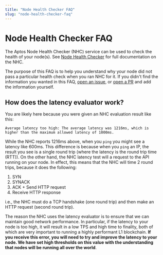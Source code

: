 ```yaml
---
title: "Node Health Checker FAQ"
slug: "node-health-checker-faq"
---
```


# Node Health Checker FAQ

The Aptos Node Health Checker (NHC) service can be used to check the health of your node(s). See [Node Health Checker](/nodes/measure/node-health-checker) for full documentation on the NHC.

The purpose of this FAQ is to help you understand why your node did not pass a particular health check when you ran NHC for it. If you didn't find the information you wanted in this FAQ, [open an issue](https://github.com/aptos-labs/aptos-core/issues/new/choose), or [open a PR](https://github.com/aptos-labs/aptos-core/pulls) and add the information yourself.

## How does the latency evaluator work?

You are likely here because you were given an NHC evaluation result like this:

```
Average latency too high: The average latency was 1216ms, which is higher than the maximum allowed latency of 1000ms.
```

While the NHC reports 1216ms above, when you `ping` you might see a latency like 600ms. This difference is because when you `ping` an IP, the result you see is a single round trip (where the latency is the round trip time (RTT)). On the other hand, the NHC latency test will a request to the API running on your node. In effect, this means that the NHC will time 2 round trips, because it does the following:

1. SYN
2. SYNACK
3. ACK + Send HTTP request
4. Receive HTTP response

i.e., the NHC must do a TCP handshake (one round trip) and then make an HTTP request (second round trip).

The reason the NHC uses the latency evaluator is to ensure that we can maintain good network performance. In particular, if the latency to your node is too high, it will result in a low TPS and high time to finality, both of which are very important to running a highly performant L1 blockchain. **If you receive this error, you will need to try and improve the latency to your node. We have set high thresholds on this value with the understanding that nodes will be running all over the world**.
